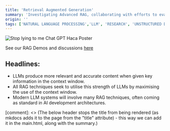 ```yaml
---
title: 'Retrieval Augmented Generation'
summary: 'Investigating Advanced RAG, collaborating with efforts to evaluate LLM outputs.'
origin: ''
tags: ['NATURAL LANGUAGE PROCESSING','LLM', 'RESEARCH', 'UNSTRUCTURED DATA', 'TEXT DATA', 'OPEN DATA', 'PYTHON']
---
```




![Stop lying to me Chat GPT Haca Poster](https://github.com/user-attachments/assets/52cc653c-db42-42de-a4bd-76c0fd42c83f)

See our RAG Demos and discussions [here](https://github.com/nhsengland/ds_251_RAG)


## Headlines: 
- LLMs produce more relevant and accurate content when given key information in the context window. 
- All RAG techniques seek to utilise this strength of LLMs by maximising the use of the context window. 
- Modern LLM systems will involve many RAG techniques, often coming as standard in AI development architectures.


[comment]: <> (The below header stops the title from being rendered (as mkdocs adds it to the page from the "title" attribute) - this way we can add it in the main.html, along with the summary.)
#
